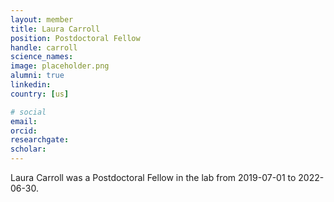 ```yaml
---
layout: member
title: Laura Carroll
position: Postdoctoral Fellow
handle: carroll
science_names:
image: placeholder.png
alumni: true
linkedin:
country: [us]

# social
email:
orcid:
researchgate:
scholar:
---
```


Laura Carroll was a Postdoctoral Fellow in the lab from 2019-07-01 to 2022-06-30.